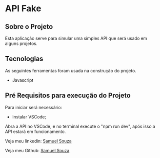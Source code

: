 <h1>API Fake</h1>

<h2>Sobre o Projeto</h2>

<p>Esta aplicação serve para simular uma simples API que será usado em alguns projetos.</p> 

<h2>Tecnologias</h2>

<p>As seguintes ferramentas foram usada na construção do projeto.</p>
<ul>
    <li>Javascript</li>
</ul>

<h2>Pré Requisitos para execução do Projeto</h2>

<p>Para iniciar será necessário:</p>
<ul>
    <li>Instalar VSCode;</li>
</ul>
<p>Abra a API no VSCode, e no terminal execute o "npm run dev", após isso a API estará em funcionamento.</p>

<p>Veja meu linkedin: <a href="https://www.linkedin.com/in/souzasamuelp/">Samuel Souza</a></p>
<p>Veja meu Github: <a href="https://github.com/souzasamuelp">Samuel Souza</a></p>